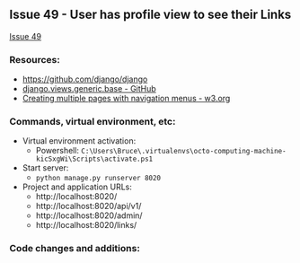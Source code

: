 ## Issue 49 - User has profile view to see their Links
[Issue 49](https://github.com/jperez0917/octo-computing-machine/issues/49)

### Resources:

* https://github.com/django/django
* [django.views.generic.base - GitHub](https://github.com/django/django/blob/main/django/views/generic/base.py)
* [Creating multiple pages with navigation menus - w3.org](https://www.w3.org/wiki/Creating_multiple_pages_with_navigation_menus)

### Commands, virtual environment, etc:

* Virtual environment activation:
    * Powershell: `C:\Users\Bruce\.virtualenvs\octo-computing-machine-kicSxgWi\Scripts\activate.ps1`
* Start server:
    * `python manage.py runserver 8020`
* Project and application URLs:
    * http://localhost:8020/
    * http://localhost:8020/api/v1/
    * http://localhost:8020/admin/
    * http://localhost:8020/links/

### Code changes and additions:

